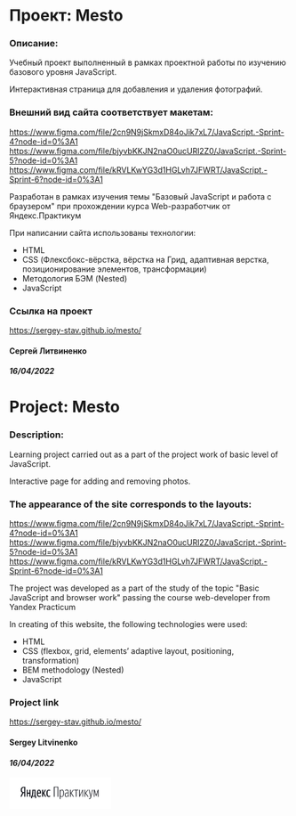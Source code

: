 # Проект: Mesto

### Описание:
Учебный проект выполненный в рамках проектной работы по изучению базового уровня JavaScript.

Интерактивная страница для добавления и удаления фотографий.

### Внешний вид сайта соответствует макетам:
https://www.figma.com/file/2cn9N9jSkmxD84oJik7xL7/JavaScript.-Sprint-4?node-id=0%3A1
https://www.figma.com/file/bjyvbKKJN2naO0ucURl2Z0/JavaScript.-Sprint-5?node-id=0%3A1
https://www.figma.com/file/kRVLKwYG3d1HGLvh7JFWRT/JavaScript.-Sprint-6?node-id=0%3A1

Разработан в рамках изучения темы "Базовый JavaScript и работа с браузером" при
прохождении курса Web-разработчик от Яндекс.Практикум

При написании сайта использованы технологии:
- HTML
- CSS (Флексбокс-вёрстка, вёрстка на Грид, адаптивная верстка, позиционирование элементов, трансформации)
- Методология БЭМ (Nested)
- JavaScript
### Ссылка на проект
https://sergey-stav.github.io/mesto/

#### __Сергей Литвиненко__
#### **_16/04/2022_**

# Project: Mesto

### Description:
Learning project carried out as a part of the project work of basic level of JavaScript.

Interactive page for adding and removing photos.

### The appearance of the site corresponds to the layouts:
https://www.figma.com/file/2cn9N9jSkmxD84oJik7xL7/JavaScript.-Sprint-4?node-id=0%3A1
https://www.figma.com/file/bjyvbKKJN2naO0ucURl2Z0/JavaScript.-Sprint-5?node-id=0%3A1
https://www.figma.com/file/kRVLKwYG3d1HGLvh7JFWRT/JavaScript.-Sprint-6?node-id=0%3A1

The project was developed as a part of the study of the topic "Basic JavaScript and browser work" passing the course web-developer from Yandex Practicum

In creating of this website, the following technologies were used:
-	HTML
-	CSS (flexbox, grid, elements’ adaptive layout, positioning, transformation)
-	BEM methodology (Nested)
- JavaScript

### Project link
https://sergey-stav.github.io/mesto/

#### __Sergey Litvinenko__
#### **_16/04/2022_**

<img src="./images/Prakticum.png" width="183px">
